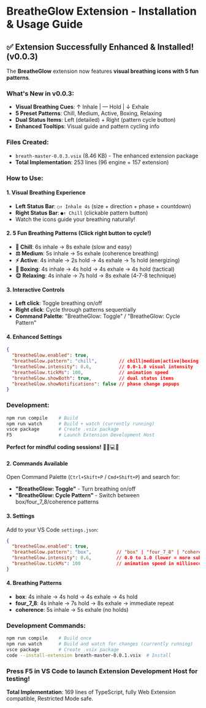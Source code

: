 # BreatheGlow Extension - Installation & Usage Guide

## ✅ Extension Successfully Enhanced & Installed! (v0.0.3)

The **BreatheGlow** extension now features **visual breathing icons with 5 fun patterns**.

### What's New in v0.0.3:
- **Visual Breathing Cues**: ↑ Inhale | — Hold | ↓ Exhale
- **5 Preset Patterns**: Chill, Medium, Active, Boxing, Relaxing
- **Dual Status Items**: Left (detailed) + Right (pattern cycle button)
- **Enhanced Tooltips**: Visual guide and pattern cycling info

### Files Created:
- `breath-master-0.0.3.vsix` (8.46 KB) - The enhanced extension package
- **Total Implementation**: 253 lines (96 engine + 157 extension)

### How to Use:

#### 1. **Visual Breathing Experience**
- **Left Status Bar**: `○↑ Inhale 4s` (size + direction + phase + countdown)
- **Right Status Bar**: `●↑ Chill` (clickable pattern button)
- Watch the icons guide your breathing naturally!

#### 2. **5 Fun Breathing Patterns** (Click right button to cycle!)
- **🌊 Chill**: 6s inhale → 8s exhale (slow and easy)
- **⚖️ Medium**: 5s inhale → 5s exhale (coherence breathing)
- **⚡ Active**: 4s inhale → 2s hold → 4s exhale → 1s hold (energizing)
- **🥊 Boxing**: 4s inhale → 4s hold → 4s exhale → 4s hold (tactical)
- **😌 Relaxing**: 4s inhale → 7s hold → 8s exhale (4-7-8 technique)

#### 3. **Interactive Controls**
- **Left click**: Toggle breathing on/off
- **Right click**: Cycle through patterns sequentially
- **Command Palette**: "BreatheGlow: Toggle" / "BreatheGlow: Cycle Pattern"

#### 4. **Enhanced Settings**
```json
{
  "breatheGlow.enabled": true,
  "breatheGlow.pattern": "chill",        // chill|medium|active|boxing|relaxing
  "breatheGlow.intensity": 0.6,          // 0.0-1.0 visual intensity
  "breatheGlow.tickMs": 100,             // animation speed
  "breatheGlow.showBoth": true,          // dual status items
  "breatheGlow.showNotifications": false // phase change popups
}
```

### Development:
```bash
npm run compile    # Build
npm run watch      # Build + watch (currently running)
vsce package       # Create .vsix package
F5                 # Launch Extension Development Host
```

**Perfect for mindful coding sessions!** 🧘‍♀️💻✨

#### 2. **Commands Available**
Open Command Palette (`Ctrl+Shift+P` / `Cmd+Shift+P`) and search for:
- **"BreatheGlow: Toggle"** - Turn breathing on/off
- **"BreatheGlow: Cycle Pattern"** - Switch between box/four_7_8/coherence patterns

#### 3. **Settings**
Add to your VS Code `settings.json`:
```json
{
  "breatheGlow.enabled": true,
  "breatheGlow.pattern": "box",         // "box" | "four_7_8" | "coherence"
  "breatheGlow.intensity": 0.6,         // 0.0 to 1.0 (lower = more subtle)
  "breatheGlow.tickMs": 100             // animation speed in milliseconds
}
```

#### 4. **Breathing Patterns**
- **box**: 4s inhale → 4s hold → 4s exhale → 4s hold
- **four_7_8**: 4s inhale → 7s hold → 8s exhale → immediate repeat
- **coherence**: 5s inhale → 5s exhale (no holds)

### Development Commands:
```bash
npm run compile    # Build once
npm run watch      # Build and watch for changes (currently running)
vsce package       # Create .vsix package
code --install-extension breath-master-0.0.1.vsix  # Install
```

### Press F5 in VS Code to launch Extension Development Host for testing!

**Total Implementation**: 169 lines of TypeScript, fully Web Extension compatible, Restricted Mode safe.
